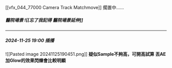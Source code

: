 [[vfx_044_77000 Camera Track Matchmove]] 擱置中......

##### 醫院場景 ![[忘了我記得 醫院場景延伸]]

---

##### 2024-11-25 19:00 插播
![[Pasted image 20241125190451.png]]
**疑似Sample不夠高，可開高試算
丟AE 加Glow的效果閃爍會比較明顯**

